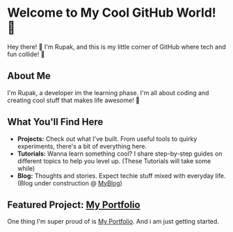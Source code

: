 # Welcome to My Cool GitHub World! 🌟

Hey there! 👋 I'm Rupak, and this is my little corner of GitHub where tech and fun collide! 🚀

## About Me

I'm Rupak, a developer im the learning phase. I'm all about coding and creating cool stuff that makes life awesome! 🎉

## What You'll Find Here

- **Projects:** Check out what I've built. From useful tools to quirky experiments, there's a bit of everything here.
- **Tutorials:** Wanna learn something cool? I share step-by-step guides on different topics to help you level up. (These Tutorials will take some while)
- **Blog:** Thoughts and stories. Expect techie stuff mixed with everyday life. (Blog under construction @ [MyBlog](https://rupak.vercel.app))


## Featured Project: [My Portfolio](https://rupak.vercel.app)

One thing I'm super proud of is [My Portfolio](https://rupak.vercel.app). And i am just getting started.
